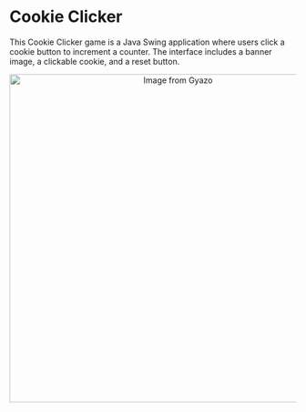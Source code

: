 <h1>Cookie Clicker</h1>
<p>
    This Cookie Clicker game is a Java Swing application where users click a cookie button to increment a counter. The interface includes a banner image, a clickable cookie, and a reset button.
</p>

<p align="center">
  <a href="https://gyazo.com/c8707ebae971c3ed8fac30f18f82a588"><img src="https://i.gyazo.com/c8707ebae971c3ed8fac30f18f82a588.gif" alt="Image from Gyazo" width="576"/></a>
</p>
